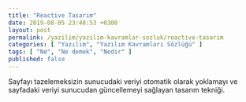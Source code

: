 ```yaml
---
title: "Reactive Tasarım"
date: 2019-08-05 23:48:53 +0300
layout: post
permalink: /yazilim/yazilim-kavramlar-sozluk/reactive-tasarim
categories: [ "Yazılım", "Yazılım Kavramları Sözlüğü" ]
tags: [ "Ne", "Ne demek", "Nedir" ]
published: false
---
```


Sayfayı tazelemeksizin sunucudaki veriyi otomatik olarak yoklamayı ve sayfadaki veriyi sunucudan güncellemeyi sağlayan tasarım tekniği.